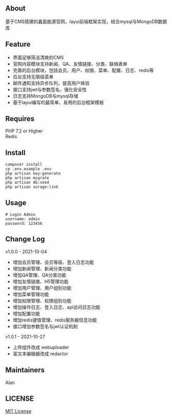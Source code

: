 ## About
基于CMS搭建的鑫盈能源官网，layui前端框架实现，结合mysql与MongoDB数据库

## Feature
* 界面足够简洁清爽的CMS
* 官网内容模块支持新闻、QA、友情链接、分类、联络表单
* 完善的后台模块，包括会员、用户、权限、菜单、配置、日志、redis等
* 后台支持无限级菜单
* 邮件通知支持异步队列，提高用户体验
* 接口支持jwt与参数签名，强化安全性
* 日志支持MongoDB与mysql存储
* 基于layui编写的最简单、易用的后台框架模板

## Requires
PHP 7.2 or Higher  
Redis

## Install
```
composer install
cp .env.example .env
php artisan key:generate
php artisan migrate
php artisan db:seed
php artisan sorage:link
```

## Usage
```
# Login Admin
username: admin
password: 123456
```

## Change Log
v1.0.0 - 2021-10-04
* 增加会员管理、会员等级、登入日志功能
* 增加新闻管理、新闻分类功能
* 增加QA管理、QA分类功能
* 增加友情链接、H5管理功能
* 增加用户管理、用户组别功能
* 增加菜单管理功能
* 增加权限管理、权限组别功能
* 增加操作日志、登入日志、api访问日志功能
* 增加配置功能
* 增加redis键值管理、redis服务器信息功能
* 接口增加参数签名与jwt认证机制

v1.0.1 - 2021-10-27
* 上传组件改成 webuploader
* 富文本编辑器改成 redactor

## Maintainers
Alan

## LICENSE
[MIT License](https://github.com/joanbabyfet/sienergy/blob/master/LICENSE)

